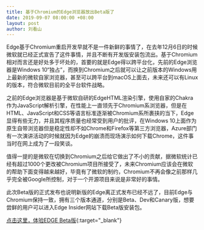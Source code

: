 ```yaml
---
title: 基于Chromium的Edge浏览器放出Beta版了
date: 2019-09-07 08:00:00 +08:00
layout: post
author: 刘看山
---
```


Edge基于Chromium重启开发早就不是一件新鲜的事情了，在去年12月6日的时候微软就已经正式宣告了这件事情，并且不断有开发版安装包流出。基于Chromium相对而言还是好处多于坏处的，首要的就是Edge得以跨平台化，先前的Edge浏览器是Windows 10“独占”，而换到Chromium之后就可以让之前版本的Windows用上最新的微软自家浏览器，甚至可以跨平台到macOS上面去，未来还可以有Linux的版本，符合微软目前的全平台软件战略。

之前的Edge浏览器是基于微软自研的EdgeHTML渲染引擎，使用自家的Chakra作为JavaScript解析引擎，在性能上一直领先于Chromium系浏览器，但是在HTML、JavaScript和CSS等语言标准逐渐被Chromium系所裹挟的当下，Edge显得有些无力，并且其程序质量也经常受到用户的批评，在Windows 10上面作为原生自带浏览器但是稳定性却不如Chrome和Firefox等第三方浏览器，Azure部门有一次演讲活动的时候就因为Edge的崩溃而现场演示如何下载Chrome，这件事当时在网上成为了一段笑谈。

值得一提的是微软在切换到Chromium之后给它做出了不小的贡献，据微软统计已经有超过1000个更改被Chromium项目所接受了，未来Chromium应该会在微软的帮助下面变得越来越好，毕竟有了微软的制约，Chromium不再会像之前那样几乎完全被Google所控制，对于一个开源项目来说是非常好的事情。

此次Beta版的正式发布也说明新版的Edge离正式发布已经不远了，目前Edge与Chromium保持一致，拥有三个版本通道，分别是Beta、Dev和Canary版，想要尝鲜的用户可以进入Edge Insider网站下载Beta版安装包。

[点击这里，体验EDGE Beta版](https://www.microsoftedgeinsider.com/zh-cn/){:target="_blank"}